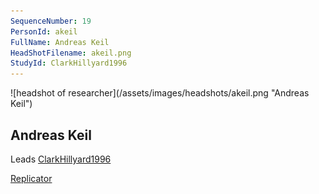 ```yaml
---
SequenceNumber: 19
PersonId: akeil
FullName: Andreas Keil
HeadShotFilename: akeil.png
StudyId: ClarkHillyard1996
---
```

<a name="akeil">
![headshot of researcher](/assets/images/headshots/akeil.png "Andreas Keil")

## Andreas Keil



Leads [ClarkHillyard1996](/replications/#ClarkHillyard1996)



[Replicator]("replicator") 